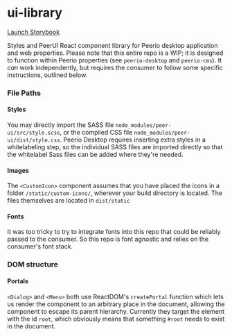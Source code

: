 # ui-library

[Launch Storybook](https://peeriotechnologies.github.io/ui-library/)

Styles and PeerUI React component library for Peerio desktop application and web properties. Please note that this entire repo is a WIP; it is designed to function within Peerio properties (see `peerio-desktop` and `peerio-cms`). It *can* work independently, but requires the consumer to follow some specific instructions, outlined below.

### File Paths

#### Styles
You may directly import the SASS file `node_modules/peer-ui/src/style.scss`, or the compiled CSS file `node_modules/peer-ui/dist/style.css`. Peerio Desktop requires inserting extra styles in a whitelabeling step, so the individual SASS files are imported directly so that the whitelabel Sass files can be added where they're needed.

#### Images

The `<CustomIcon>` component assumes that you have placed the icons in a folder `/static/custom-icons/`, wherever your build directory is located. The files themselves are located in `dist/static`

#### Fonts 

It was too tricky to try to integrate fonts into this repo that could be reliably passed to the consumer. So this repo is font agnostic and relies on the consumer's font stack.

### DOM structure

#### Portals

`<Dialog>` and `<Menu>` both use ReactDOM's `createPortal` function which lets us render the component to an arbitrary place in the document, allowing the component to escape its parent hierarchy. Currently they target the element with the id `root`, which obviously means that something `#root` needs to exist in the document.
